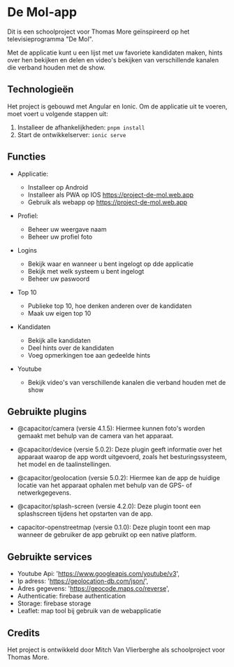 # De Mol-app

Dit is een schoolproject voor Thomas More geïnspireerd op het televisieprogramma "De Mol".

Met de applicatie kunt u een lijst met uw favoriete kandidaten maken, hints over hen bekijken en delen en video's bekijken van verschillende kanalen die verband houden met de show.

## Technologieën

Het project is gebouwd met Angular en Ionic. Om de applicatie uit te voeren, moet voert u volgende stappen uit:

1. Installeer de afhankelijkheden: `pnpm install`
2. Start de ontwikkelserver: `ionic serve`

## Functies

- Applicatie:
    - Installeer op Android
    - Installeer als PWA op IOS https://project-de-mol.web.app
    - Gebruik als webapp op https://project-de-mol.web.app

- Profiel:
    - Beheer uw weergave naam
    - Beheer uw profiel foto

- Logins
    - Bekijk waar en wanneer u bent ingelogt op dde applicatie
    - Bekijk met welk systeem u bent ingelogt
    - Beheer uw paswoord

- Top 10
    - Publieke top 10, hoe denken anderen over de kandidaten
    - Maak uw eigen top 10

- Kandidaten
    - Bekijk alle kandidaten
    - Deel hints over de kandidaten
    - Voeg opmerkingen toe aan gedeelde hints

- Youtube
    - Bekijk video's van verschillende kanalen die verband houden met de show

## Gebruikte plugins

- @capacitor/camera (versie 4.1.5): Hiermee kunnen foto's worden gemaakt met behulp van de camera van het apparaat.

- @capacitor/device (versie 5.0.2): Deze plugin geeft informatie over het apparaat waarop de app wordt uitgevoerd, zoals het besturingssysteem, het model en de taalinstellingen.

- @capacitor/geolocation (versie 5.0.2): Hiermee kan de app de huidige locatie van het apparaat ophalen met behulp van de GPS- of netwerkgegevens.

- @capacitor/splash-screen (versie 4.2.0): Deze plugin toont een splashscreen tijdens het opstarten van de app.

- capacitor-openstreetmap (versie 0.1.0): Deze plugin toont een map wanneer de gebruiker de app gebruikt op een native platform.

## Gebruikte services

- Youtube Api: 'https://www.googleapis.com/youtube/v3',
- Ip adress: 'https://geolocation-db.com/json/',
- Adres gegevens: 'https://geocode.maps.co/reverse',
- Authenticatie: firebase authentication
- Storage: firebase storage
- Leaflet: map tool bij gebruik van de webapplicatie

## Credits

Het project is ontwikkeld door Mitch Van Vlierberghe als schoolproject voor Thomas More.
